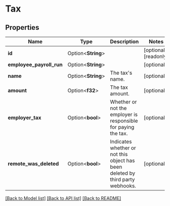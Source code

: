 # Tax

## Properties

Name | Type | Description | Notes
------------ | ------------- | ------------- | -------------
**id** | Option<**String**> |  | [optional][readonly]
**employee_payroll_run** | Option<**String**> |  | [optional]
**name** | Option<**String**> | The tax's name. | [optional]
**amount** | Option<**f32**> | The tax amount. | [optional]
**employer_tax** | Option<**bool**> | Whether or not the employer is responsible for paying the tax. | [optional]
**remote_was_deleted** | Option<**bool**> | Indicates whether or not this object has been deleted by third party webhooks. | [optional]

[[Back to Model list]](../README.md#documentation-for-models) [[Back to API list]](../README.md#documentation-for-api-endpoints) [[Back to README]](../README.md)


